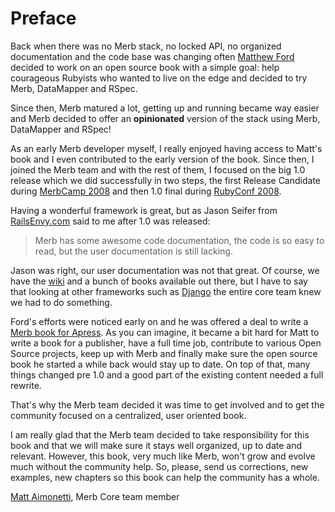 # Preface

Back when there was no Merb stack, no locked API, no organized documentation and the code base was changing often [Matthew Ford](http://github.com/deimos1986) decided to work on an open source book with a simple goal: help courageous Rubyists who wanted to live on the edge and decided to try Merb, DataMapper and RSpec.

Since then, Merb matured a lot, getting up and running became way easier and Merb decided to offer an **opinionated** version of the stack using Merb, DataMapper and RSpec! 

As an early Merb developer myself, I really enjoyed having access to Matt's book and I even contributed to the early version of the book. Since then, I joined the Merb team and with the rest of them, I focused on the big 1.0 release which we did successfully in two steps, the first Release Candidate during [MerbCamp 2008](http://merbcamp.com) and then 1.0 final during [RubyConf 2008](http://rubyconf.org).

Having a wonderful framework is great, but as Jason Seifer from [RailsEnvy.com](http://railsenvy.com) said to me after 1.0 was released:

> Merb has some awesome code documentation, the code is so easy to read, but the user documentation is still lacking.

Jason was right, our user documentation was not that great. Of course, we have the [wiki](http://wiki.merbivore.com) and a bunch of books available out there, but I have to say that looking at other frameworks such as [Django](http://www.djangobook.com/) the entire core team knew we had to do something.

Ford's efforts were noticed early on and he was offered a deal to write a [Merb book for Apress](http://www.apress.com/book/view/9781430218234). As you can imagine, it became a bit hard for Matt to write a book for a publisher, have a full time job, contribute to various Open Source projects, keep up with Merb and finally make sure the open source book he started a while back would stay up to date. On top of that, many things changed pre 1.0 and a good part of the existing content needed a full rewrite.

That's why the Merb team decided it was time to get involved and to get the community focused on  a centralized, user oriented book.

I am really glad that the Merb team decided to take responsibility for this book and that we will make sure it stays well organized, up to date and relevant. However, this book, very much like Merb, won't grow and evolve much without the community help. So, please, send us corrections, new examples, new chapters so this book can help the community has a whole.

[Matt Aimonetti](http://merbist.com), Merb Core team member
